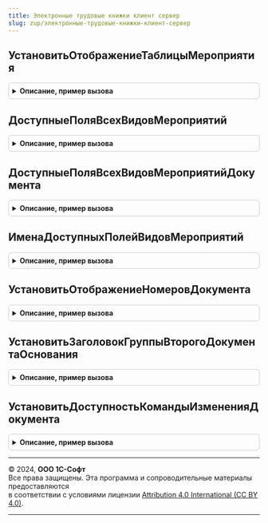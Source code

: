 ```yaml
---
title: Электронные трудовые книжки клиент сервер
slug: zup/электронные-трудовые-книжки-клиент-сервер
---
```



## УстановитьОтображениеТаблицыМероприятия
<details style="margin: 1em 0; padding: 0.5em; border: 1px solid #ccc; border-radius: 6px;">

<summary style="font-weight: bold; cursor: pointer;">Описание, пример вызова</summary>

```bsl

Процедура УстановитьОтображениеТаблицыМероприятия(УправляемаяФорма, Организация, Мероприятия, ДатаДокумента = Неопределено) Экспорт
```

Пример вызова
```bsl
ЭлектронныеТрудовыеКнижкиКлиентСервер.УстановитьОтображениеТаблицыМероприятия(УправляемаяФорма, Организация, Мероприятия, ДатаДокумента);
```
</details>

## ДоступныеПоляВсехВидовМероприятий
<details style="margin: 1em 0; padding: 0.5em; border: 1px solid #ccc; border-radius: 6px;">

<summary style="font-weight: bold; cursor: pointer;">Описание, пример вызова</summary>

```bsl

Функция ДоступныеПоляВсехВидовМероприятий() Экспорт
```

Пример вызова
```bsl
Результат = ЭлектронныеТрудовыеКнижкиКлиентСервер.ДоступныеПоляВсехВидовМероприятий() 
```
</details>

## ДоступныеПоляВсехВидовМероприятийДокумента
<details style="margin: 1em 0; padding: 0.5em; border: 1px solid #ccc; border-radius: 6px;">

<summary style="font-weight: bold; cursor: pointer;">Описание, пример вызова</summary>

```bsl

Функция ДоступныеПоляВсехВидовМероприятийДокумента() Экспорт
```

Пример вызова
```bsl
Результат = ЭлектронныеТрудовыеКнижкиКлиентСервер.ДоступныеПоляВсехВидовМероприятийДокумента() 
```
</details>

## ИменаДоступныхПолейВидовМероприятий
<details style="margin: 1em 0; padding: 0.5em; border: 1px solid #ccc; border-radius: 6px;">

<summary style="font-weight: bold; cursor: pointer;">Описание, пример вызова</summary>

```bsl

Функция ИменаДоступныхПолейВидовМероприятий(ДатаДокумента = Неопределено) Экспорт
```

Пример вызова
```bsl
Результат = ЭлектронныеТрудовыеКнижкиКлиентСервер.ИменаДоступныхПолейВидовМероприятий(ДатаДокумента);
```
</details>

## УстановитьОтображениеНомеровДокумента
<details style="margin: 1em 0; padding: 0.5em; border: 1px solid #ccc; border-radius: 6px;">

<summary style="font-weight: bold; cursor: pointer;">Описание, пример вызова</summary>

```bsl

Процедура УстановитьОтображениеНомеровДокумента(УправляемаяФорма) Экспорт
```

Пример вызова
```bsl
ЭлектронныеТрудовыеКнижкиКлиентСервер.УстановитьОтображениеНомеровДокумента(УправляемаяФорма) 
```
</details>

## УстановитьЗаголовокГруппыВторогоДокументаОснования
<details style="margin: 1em 0; padding: 0.5em; border: 1px solid #ccc; border-radius: 6px;">

<summary style="font-weight: bold; cursor: pointer;">Описание, пример вызова</summary>

```bsl

Процедура УстановитьЗаголовокГруппыВторогоДокументаОснования(УправляемаяФорма, РедактированиеСтрокиСписочногоДокумента = Ложь) Экспорт
```

Пример вызова
```bsl
ЭлектронныеТрудовыеКнижкиКлиентСервер.УстановитьЗаголовокГруппыВторогоДокументаОснования(УправляемаяФорма, РедактированиеСтрокиСписочногоДокумента);
```
</details>

## УстановитьДоступностьКомандыИзмененияДокумента
<details style="margin: 1em 0; padding: 0.5em; border: 1px solid #ccc; border-radius: 6px;">

<summary style="font-weight: bold; cursor: pointer;">Описание, пример вызова</summary>

```bsl

Процедура УстановитьДоступностьКомандыИзмененияДокумента(УправляемаяФорма) Экспорт
```

Пример вызова
```bsl
ЭлектронныеТрудовыеКнижкиКлиентСервер.УстановитьДоступностьКомандыИзмененияДокумента(УправляемаяФорма) 
```
</details>

---

© 2024, **ООО 1С-Софт**  
Все права защищены. Эта программа и сопроводительные материалы предоставляются  
в соответствии с условиями лицензии [Attribution 4.0 International (CC BY 4.0)](https://creativecommons.org/licenses/by/4.0/legalcode).

---
